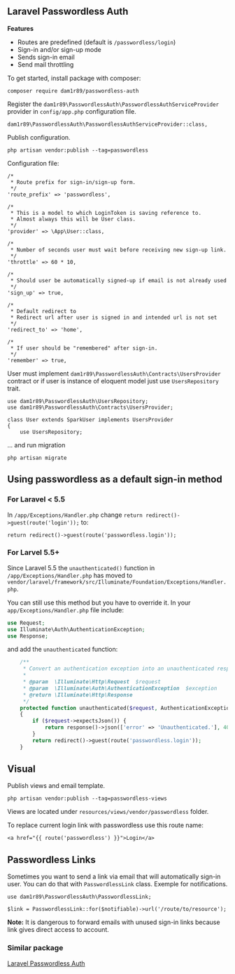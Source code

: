 ## Laravel Passwordless Auth

**Features**

- Routes are predefined (default is `/passwordless/login`)
- Sign-in and/or sign-up mode
- Sends sign-in email
- Send mail throttling

To get started, install package with composer:

	composer require dam1r89/passwordless-auth

Register the `dam1r89\PasswordlessAuth\PasswordlessAuthServiceProvider` provider in `config/app.php` configuration file.

	dam1r89\PasswordlessAuth\PasswordlessAuthServiceProvider::class,


Publish configuration.

	php artisan vendor:publish --tag=passwordless

Configuration file:

	/*
	 * Route prefix for sign-in/sign-up form.
	 */
	'route_prefix' => 'passwordless',

	/*
	 * This is a model to which LoginToken is saving reference to.
	 * Almost always this will be User class.
	 */
	'provider' => \App\User::class,

	/*
	 * Number of seconds user must wait before receiving new sign-up link.
	 */
	'throttle' => 60 * 10,

	/*
	 * Should user be automatically signed-up if email is not already used
	 */
	'sign_up' => true,

	/*
	 * Default redirect to
	 * Redirect url after user is signed in and intended url is not set
	 */
	'redirect_to' => 'home',

	/*
	 * If user should be "remembered" after sign-in.
	 */
	'remember' => true,

User must implement `dam1r89\PasswordlessAuth\Contracts\UsersProvider` contract or if user is instance of eloquent model just use `UsersRepository` trait.

	use dam1r89\PasswordlessAuth\UsersRepository;
	use dam1r89\PasswordlessAuth\Contracts\UsersProvider;

	class User extends SparkUser implements UsersProvider
	{
	    use UsersRepository;

... and run migration

	php artisan migrate

## Using passwordless as a default sign-in method

### For Laravel < 5.5 

In `/app/Exceptions/Handler.php` change `return redirect()->guest(route('login'));` to:

	return redirect()->guest(route('passwordless.login'));

### For Larvel 5.5+

Since Laravel 5.5 the `unauthenticated()` function in `/app/Exceptions/Handler.php` has moved to `vendor/laravel/framework/src/Illuminate/Foundation/Exceptions/Handler.php`.  

You can still use this method but you have to override it.  In your `app/Exceptions/Handler.php` file include:

```php
use Request;
use Illuminate\Auth\AuthenticationException;
use Response;
```

and add the `unauthenticated` function:

```php
    /**
     * Convert an authentication exception into an unauthenticated response.
     *
     * @param  \Illuminate\Http\Request  $request
     * @param  \Illuminate\Auth\AuthenticationException  $exception
     * @return \Illuminate\Http\Response
     */
    protected function unauthenticated($request, AuthenticationException $exception)
    {
        if ($request->expectsJson()) {
            return response()->json(['error' => 'Unauthenticated.'], 401);
        }
        return redirect()->guest(route('passwordless.login'));
    }
```


## Visual

Publish views and email template.

	php artisan vendor:publish --tag=passwordless-views

Views are located under `resources/views/vendor/passwordless` folder.

To replace current login link with passwordless use this route name:

	<a href="{{ route('passwordless') }}">Login</a>

## Passwordless Links

Sometimes you want to send a link via email that will automatically sign-in user. You can do that with `PasswordlessLink` class. Exemple for notifications.

	use dam1r89\PasswordlessAuth\PasswordlessLink;
	
	$link = PasswordlessLink::for($notifiable)->url('/route/to/resource');

**Note:** It is dangerous to forward emails with unused sign-in links because link gives direct access to account. 

### Similar package

[Laravel Passwordless Auth](https://github.com/Whyounes/laravel-passwordless-auth) 
